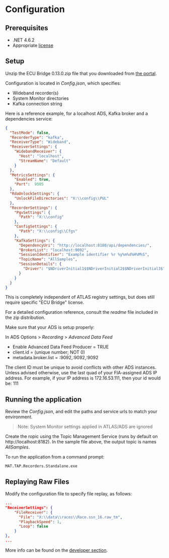 # Configuration

## Prerequisites

- .NET 4.6.2
- Appropriate [license](./licensing.md)

## Setup

Unzip the ECU Bridge 0.13.0.zip file that you downloaded from [the portal](https://www.mclarenelectronics.com/portal/Portal/Index.aspx).

Configuration is located in _Config.json_, which specifies:

- Wideband recorder(s)
- System Monitor directories
- Kafka connection string

Here is a reference example, for a localhost ADS, Kafka broker and a dependencies service:

```json 
{
  "TestMode": false, 
  "RecorderType": "kafka",
  "ReceiverType": "Wideband",
  "ReceiverSettings": {
    "WidebandReceiver": {
      "Host": "localhost",
      "StreamName": "Default"
    }
  },
  "MetricsSettings": {
    "Enabled": true,
    "Port":  9505 
  },
  "RdaUnlockSettings": {
    "UnlockFileDirectories": "X:\\config\\PUL"
  },
  "RecorderSettings": {
    "PgvSettings": {
      "Path": "X:\\config"
    },
    "ConfigSettings": {
      "Path": "X:\\config\\Cfgs"
    },
    "KafkaSettings": {
      "DependencyUri": "http://localhost:8180/api/dependencies/",
      "BrokerList": "localhost:9092",
      "SessionIdentifier": "Example identifier %r %y%m%d%H%M%S",
      "TopicName": "AllSamples",
      "SessionDetails": {
        "Driver": "$NDriverInitial1$$NDriverInitial2$$NDriverInitial3$"
      }
    }
  }
}
```

This is completely independent of ATLAS registry settings, but does still require specific "ECU Bridge" license.

For a detailed configuration reference, consult the _readme_ file included in the zip distribution.

Make sure that your ADS is setup properly:

In ADS Options > *Recording* > *Advanced Data Feed*

* Enable Advanced Data Feed Producer = TRUE
* client.id	= (unique number; NOT 0)
* metadata.broker.list = <ip1>:9092,<ip2>:9092,<ip3>:9092

The client ID must be unique to avoid conflicts with other ADS instances. Unless advised otherwise, use the last quad of
your FIA-assigned ADS IP address. For example, if your IP address is 172.16.53.111, then your id would be: 111

## Running the application

Review the _Config.json_, and edit the paths and service urls to match your environment.

> Note: System Monitor settings applied in ATLAS/ADS are ignored

Create the ropic using the Topic Management Service (runs by default on http://localhost:8182). In the sample file above, the output topic is names _AllSamples_.

To run the application from a command prompt:

```
MAT.TAP.Recorders.Standalone.exe
```

## Replaying Raw Files

Modify the configuration file to specify file replay, as follows:

```json
...
"ReceiverSettings": {
    "FileReceiver": {
      "File": "X:\\data\\races\\Race.ssn_16.raw_tm",
      "PlaybackSpeed": 1,
      "Loop": false
    }
},
...
```

<!-- TODO: Find out if the following section is still valid
refer to: https://mclarenappliedtechnologies.zendesk.com/knowledge/articles/360010656973/en-us?brand_id=1083465
## Limitations

This preview service forwards only samples and laps.

It does support backfill, but does not yet provide resampling, latency or coverage control.
Events are not yet supported.

You cannot select subsets of parameters - this service streams everything. This is ideal for use cases centered on export and data movement, but less useful for model execution. -->

More info can be found on the [developer section](../../developer/ecu-bridge/concepts/topic-streams-sessions.md).